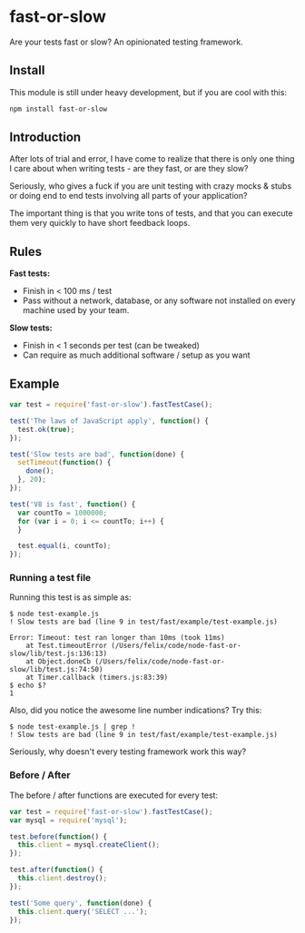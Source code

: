 # fast-or-slow

Are your tests fast or slow? An opinionated testing framework.

## Install

This module is still under heavy development, but if you are cool with this:

``` bash
npm install fast-or-slow
```

## Introduction

After lots of trial and error, I have come to realize that there is only one
thing I care about when writing tests - are they fast, or are they slow?

Seriously, who gives a fuck if you are unit testing with crazy mocks & stubs
or doing end to end tests involving all parts of your application?

The important thing is that you write tons of tests, and that you can execute
them very quickly to have short feedback loops.

## Rules

**Fast tests:**

* Finish in < 100 ms / test
* Pass without a network, database, or any software not installed on every
  machine used by your team.

**Slow tests:**

* Finish in < 1 seconds per test (can be tweaked)
* Can require as much additional software / setup as you want

## Example

``` javascript
var test = require('fast-or-slow').fastTestCase();

test('The laws of JavaScript apply', function() {
  test.ok(true);
});

test('Slow tests are bad', function(done) {
  setTimeout(function() {
    done();
  }, 20);
});

test('V8 is fast', function() {
  var countTo = 1000000;
  for (var i = 0; i <= countTo; i++) {
  }

  test.equal(i, countTo);
});
```

### Running a test file

Running this test is as simple as:

```
$ node test-example.js
! Slow tests are bad (line 9 in test/fast/example/test-example.js)

Error: Timeout: test ran longer than 10ms (took 11ms)
    at Test.timeoutError (/Users/felix/code/node-fast-or-slow/lib/test.js:136:13)
    at Object.doneCb (/Users/felix/code/node-fast-or-slow/lib/test.js:74:50)
    at Timer.callback (timers.js:83:39)
$ echo $?
1
```
Also, did you notice the awesome line number indications? Try this:

```
$ node test-example.js | grep !
! Slow tests are bad (line 9 in test/fast/example/test-example.js)
```

Seriously, why doesn't every testing framework work this way?

### Before / After

The before / after functions are executed for every test:

``` javascript
var test = require('fast-or-slow').fastTestCase();
var mysql = require('mysql');

test.before(function() {
  this.client = mysql.createClient();
});

test.after(function() {
  this.client.destroy();
});

test('Some query', function(done) {
  this.client.query('SELECT ...');
});
```
